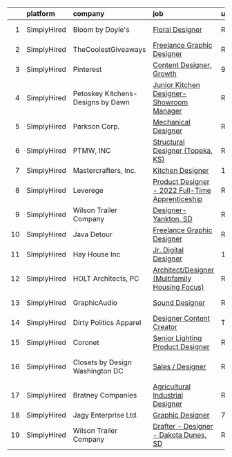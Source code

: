 

|    | platform    | company                            | job                                                                                                                                                      | update_time   | location                  |
|---:|:------------|:-----------------------------------|:---------------------------------------------------------------------------------------------------------------------------------------------------------|:--------------|:--------------------------|
|  1 | SimplyHired | Bloom by Doyle's                   | [Floral Designer](https://www.simplyhired.com/job/9Wp1BDs3py5HtEaRaogVn-TSAvgQqdxtfTUtJo0j3rxRSDLuvl_Bog?q=3d+designer)                                  | Recently      | Lynchburg, VA             |
|  2 | SimplyHired | TheCoolestGiveaways                | [Freelance Graphic Designer](https://www.simplyhired.com/job/RLeVriDFQ-0N3S_bXsJCIexmjRXoQ3XP0WH5-IiM4cMpTwLU6dm8JQ?q=3d+designer)                       | Recently      | Remote                    |
|  3 | SimplyHired | Pinterest                          | [Content Designer, Growth](https://www.simplyhired.com/job/r3rLZ8wDZxpE9zJ0WmWmkB6vKADvM4enwQNvRoPjurIWqrAC4bhnpw?q=3d+designer)                         | 9d            | Remote                    |
|  4 | SimplyHired | Petoskey Kitchens- Designs by Dawn | [Junior Kitchen Designer- Showroom Manager](https://www.simplyhired.com/job/bBgCganqxhHUWIHHbG6LIz2kj7TjXarug96hiSAewXa31mDSMjPzGg?q=3d+designer)        | Recently      | Petoskey, MI              |
|  5 | SimplyHired | Parkson Corp.                      | [Mechanical Designer](https://www.simplyhired.com/job/E2IxOwwA7LO2j2tCI9oEfT_GV9Hp3p30ZftxdOCgBseu4-nXTQJuCw?q=3d+designer)                              | Recently      | Golden, CO                |
|  6 | SimplyHired | PTMW, INC                          | [Structural Designer (Topeka, KS)](https://www.simplyhired.com/job/MrdjExK9ykZPpacRp83kQUCzM_hydRxvuwohmfBTZA14qZ5FtyDnEg?q=3d+designer)                 | Recently      | Topeka, KS                |
|  7 | SimplyHired | Mastercrafters, Inc.               | [Kitchen Designer](https://www.simplyhired.com/job/F9jIir1jaiBNJvw1TD-jgycCcQaEhhqTtiL90HQqEBX35w7rTMJaVw?q=3d+designer)                                 | 1d            | Dover, DE                 |
|  8 | SimplyHired | Leverege                           | [Product Designer - 2022 Full-Time Apprenticeship](https://www.simplyhired.com/job/f2PnrkNkoKjnF_c7MsOM41LbDj7RDHIKkfuGC1pKOOPB0dNQ0HmV5w?q=3d+designer) | Recently      | Remote                    |
|  9 | SimplyHired | Wilson Trailer Company             | [Designer-Yankton, SD](https://www.simplyhired.com/job/8nzhM58O3RWjWCahkODKWJTuxYv7O5e8Hgs9OqYWhWXmcYeinoLabA?q=3d+designer)                             | Recently      | Yankton, SD               |
| 10 | SimplyHired | Java Detour                        | [Freelance Graphic Designer](https://www.simplyhired.com/job/yTHNGr_2rj2rfiuzlpX9okId_jQHvk40sZ-q7z_fbjJVdtYJZTmMWg?q=3d+designer)                       | Recently      | Remote                    |
| 11 | SimplyHired | Hay House Inc                      | [Jr. Digital Designer](https://www.simplyhired.com/job/NycFTZrZXmAV-Go4cpr3XNe-mqY-gBsAEYASF5aE6d8EBwueqaMyDg?q=3d+designer)                             | 12d           | Remote                    |
| 12 | SimplyHired | HOLT Architects, PC                | [Architect/Designer (Multifamily Housing Focus)](https://www.simplyhired.com/job/92bW0UnSpt1rI5H5iEb4suCHxkhTd4NDV5LeC1mIONK5QO3V8lm1Sg?q=3d+designer)   | Recently      | Syracuse, NY              |
| 13 | SimplyHired | GraphicAudio                       | [Sound Designer](https://www.simplyhired.com/job/mkNe1-Yl_daW_vFnBGDL1JzxBa80kymLOfH4l8TvM9ifAvxRJhmcjw?q=3d+designer)                                   | Recently      | Derwood, MD               |
| 14 | SimplyHired | Dirty Politics Apparel             | [Designer Content Creator](https://www.simplyhired.com/job/gHGs4Q79oxug-9u8O5Xn6aw_3uR226y34_Bl8i2KSaLCjBURBLykBw?q=3d+designer)                         | Today         | Remote                    |
| 15 | SimplyHired | Coronet                            | [Senior Lighting Product Designer](https://www.simplyhired.com/job/RfGhSWtuJ_lg6SsxwQD_ajD3-LAV4Tdv2X1UfMnbVnV2FPULJvEhtw?q=3d+designer)                 | Recently      | Totowa, NJ                |
| 16 | SimplyHired | Closets by Design Washington DC    | [Sales / Designer](https://www.simplyhired.com/job/xAK2ArBIy26Ng-CzTCILNSTrKDbMcvi9s4PfTojfnO0KmR94J5A8sg?q=3d+designer)                                 | Recently      | Stafford, VA +7 locations |
| 17 | SimplyHired | Bratney Companies                  | [Agricultural Industrial Designer](https://www.simplyhired.com/job/Mumz6KfYzwl0Qf-6YYgrNMk_LNtPebzQLCSf-QYmA_szeaNtgnq67Q?q=3d+designer)                 | Recently      | Des Moines, IA            |
| 18 | SimplyHired | Jagy Enterprise Ltd.               | [Graphic Designer](https://www.simplyhired.com/job/MnspECtnQ_2-uWspoc9s5VZsDIGMZRP3FOJYaQ5155cgr-e6DDGGew?q=3d+designer)                                 | 7d            | Remote                    |
| 19 | SimplyHired | Wilson Trailer Company             | [Drafter - Designer - Dakota Dunes, SD](https://www.simplyhired.com/job/HB_-1N4xC3bKeC4ilyijGRphhSFOqz7SQDTFRn-DRHyuQoL8v1iZEw?q=3d+designer)            | Recently      | Dakota Dunes, SD          |
